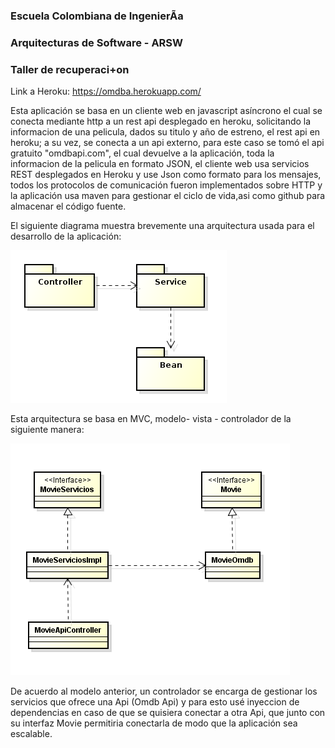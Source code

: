 ### Escuela Colombiana de IngenierÃ­a
### Arquitecturas de Software - ARSW
### Taller de recuperaci+on

Link a Heroku: https://omdba.herokuapp.com/ 

Esta aplicación se basa en un cliente web en javascript asíncrono el cual se conecta mediante http a un rest api 
desplegado en heroku, solicitando la informacion de una pelicula, dados su titulo y año de estreno, el rest api
en heroku; a su vez, se conecta a un api externo, para este caso se tomó el api gratuito "omdbapi.com", el cual
devuelve a la aplicación, toda la informacion de la pelicula en formato JSON, el cliente web usa  servicios REST 
desplegados en Heroku y use Json como formato para los mensajes, todos los protocolos de comunicación fueron
implementados sobre HTTP y la aplicación usa maven para gestionar el ciclo de vida,asi como github para almacenar 
el código fuente.

El siguiente diagrama muestra brevemente una arquitectura usada para el desarrollo de la aplicación:

![](img/packets.png)

Esta arquitectura se basa en MVC, modelo- vista - controlador de la siguiente manera:

![](img/model.png)

De acuerdo al modelo anterior, un controlador se encarga de gestionar los servicios 
que ofrece una Api (Omdb Api) y para esto usé inyeccion de dependencias en caso de que 
se quisiera conectar a otra Api, que junto con su interfaz Movie permitiria conectarla
de modo que la aplicación sea escalable. 
